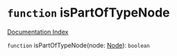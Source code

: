 # `function` isPartOfTypeNode

[Documentation Index](../README.md)

`function` isPartOfTypeNode(node: [Node](../private.interface.Node/README.md)): `boolean`